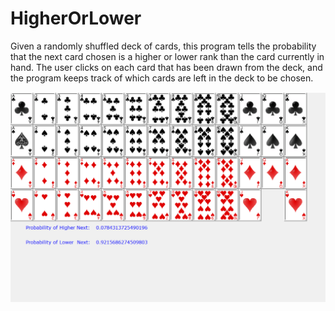 # HigherOrLower
Given a randomly shuffled deck of cards, this program tells the probability that the next card chosen is a higher or lower rank than the card currently in hand. The user clicks on each card that has been drawn from the deck, and the program keeps track of which cards are left in the deck to be chosen.

![alt text](https://github.com/karaleemota/HigherOrLower/blob/master/HigherOrLowerScreenshot.PNG?raw=true)

